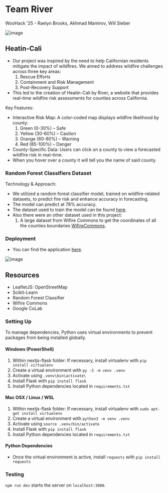 # Team River
WooHack '25 - Raelyn Brooks, Akhmad Mamirov, Will Sieber

![image](https://github.com/user-attachments/assets/3c6a3c95-c81c-46f7-9195-3a6a169eac0e)

## Heatin-Cali 
- Our project was inspired by the need to help Californian residents mitigate the impact of wildfires. We aimed to address wildfire challenges across three key areas:
    1. Rescue Efforts
    2. Containment and Risk Management
    3. Post-Recovery Support
- This led to the creation of Heatin-Cali by River, a website that provides real-time wildfire risk assessments for counties across California.

Key Features:
- Interactive Risk Map: A color-coded map displays wildfire likelihood by county:
     1. Green (0-30%) – Safe
     2. Yellow (30-60%) – Caution
     3. Orange (60-80%) – Warning
     4. Red (85-100%) – Danger
- County-Specific Data: Users can click on a county to view a forecasted wildfire risk in real-time.
- When you hover over a county it will tell you the name of said county.

### Random Forest Classifiers Dataset
Technology & Approach:
- We utilized a random forest classifier model, trained on wildfire-related datasets, to predict fire risk and enhance accuracy in forecasting.
- The model can predict at 78% accuracy.
- The dataset used to train the model can be found [here](https://zenodo.org/records/14s712845).
- Also there were an other dataset used in this project:
    1. A large dataset from Wifire Commons to get the coordinates of all the counties boundaries
            [WifireCommons](https://wifire-data.sdsc.edu/nl/dataset/counties-in-california/resource/1dba9680-5ed6-4061-b070-165d394b0508?inner_span=True).


### Deployment 
- You can find the application [here](https://river-dpr6.onrender.com/).

![image](https://github.com/user-attachments/assets/f0d9a652-0bda-4fc4-b6d9-1a18a1b75d85)

## Resources
- LeafletJS: OpenStreetMap
- Scikit-Learn
- Random Forest Classifier
- Wifire Commons
- Google CoLab


### Setting Up

To manage dependencies, Python uses virtual environments to prevent packages from being installed globally.

#### Windows (PowerShell)

1. Within nextjs-flask folder: If necessary, install virtualenv with ```pip install virtualenv```
2. Create a virtual environment with ```py -3 -m venv .venv```
3. Activate using ```.venv\bin\activate\```
4. Install Flask with ```pip install flask```
5. Install Python dependencies located in ```requirements.txt```

#### Mac OSX / Linux / WSL

1. Within nextjs-flask folder: If necessary, install virtualenv with ```sudo apt-get install virtualenv```
2. Create a virtual environment with ```python3 -m venv .venv```
3. Activate using ```source .venv/bin/activate```
4. Install Flask with ```pip install flask```
5. Install Python dependencies located in ```requirements.txt```

#### Python Dependencies
- Once the virtual environment is active, install ```requests``` with ```pip install requests```

### Testing

```npm run dev``` starts the server on ```localhost:3000```.
